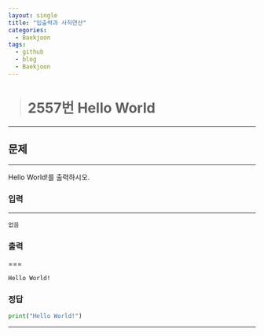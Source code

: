 ```yaml
---
layout: single
title: "입출력과 사칙연산"
categories:
  - Baekjoon
tags:
  - github
  - blog
  - Baekjoon
---
```


># 2557번 Hello World
---

## 문제 ##
---
  Hello World!를 출력하시오.

### 입력 ##
---
```
없음
```

### 출력 ##
===
```
Hello World!
```

### 정답 ##
```python
print("Hello World!")
```
---
